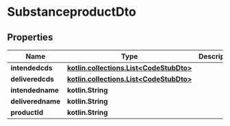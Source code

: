 
# SubstanceproductDto

## Properties
Name | Type | Description | Notes
------------ | ------------- | ------------- | -------------
**intendedcds** | [**kotlin.collections.List&lt;CodeStubDto&gt;**](CodeStubDto.md) |  | 
**deliveredcds** | [**kotlin.collections.List&lt;CodeStubDto&gt;**](CodeStubDto.md) |  | 
**intendedname** | **kotlin.String** |  |  [optional]
**deliveredname** | **kotlin.String** |  |  [optional]
**productId** | **kotlin.String** |  |  [optional]



